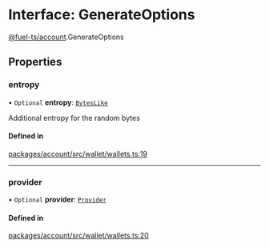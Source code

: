 # Interface: GenerateOptions

[@fuel-ts/account](/api/Account/index.md).GenerateOptions

## Properties

### entropy

• `Optional` **entropy**: [`BytesLike`](/api/Interfaces/index.md#byteslike)

Additional entropy for the random bytes

#### Defined in

[packages/account/src/wallet/wallets.ts:19](https://github.com/FuelLabs/fuels-ts/blob/12602001/packages/account/src/wallet/wallets.ts#L19)

___

### provider

• `Optional` **provider**: [`Provider`](/api/Account/Provider.md)

#### Defined in

[packages/account/src/wallet/wallets.ts:20](https://github.com/FuelLabs/fuels-ts/blob/12602001/packages/account/src/wallet/wallets.ts#L20)
